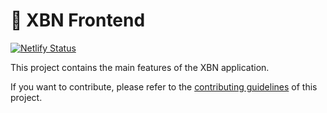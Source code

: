# 🥞 XBN Frontend

[![Netlify Status](https://api.netlify.com/api/v1/badges/7bebf1a3-be7b-4165-afd1-446256acd5e3/deploy-status)](https://app.netlify.com/sites/pancake-prod/deploys)

This project contains the main features of the XBN application.

If you want to contribute, please refer to the [contributing guidelines](./CONTRIBUTING.md) of this project.
